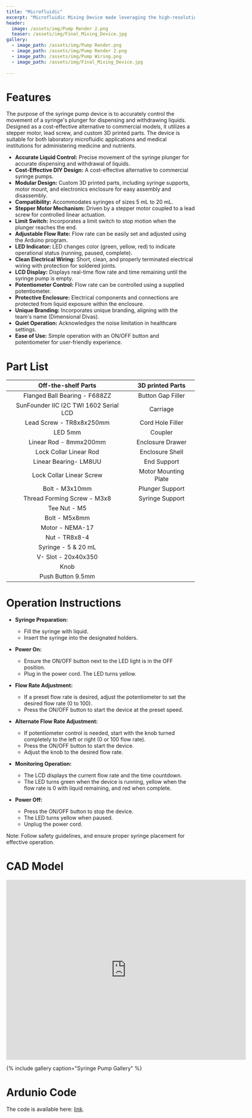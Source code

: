 ```yaml
---
title: "Microfluidic"
excerpt: "Microfluidic Mixing Device made leveraging the high-resolution printing capabilities of the Form 3 SLA printers "
header:
  image: /assets/img/Pump Render 2.png
  teaser: /assets/img/Final_Mixing_Device.jpg
gallery:
  - image_path: /assets/img/Pump Render.png
  - image_path: /assets/img/Pump Render 2.png
  - image_path: /assets/img/Pump Wiring.png
  - image_path: /assets/img/Final_Mixing_Device.jpg
   
---
```



# Features

The purpose of the syringe pump device is to accurately control the movement of a syringe's plunger for dispensing and withdrawing liquids. Designed as a cost-effective alternative to commercial models, it utilizes a stepper motor, lead screw, and custom 3D printed parts. The device is suitable for both laboratory microfluidic applications and medical institutions for administering medicine and nutrients.

* **Accurate Liquid Control:** Precise movement of the syringe plunger for accurate dispensing and withdrawal of liquids.
* **Cost-Effective DIY Design:** A cost-effective alternative to commercial syringe pumps.
* **Modular Design:** Custom 3D printed parts, including syringe supports, motor mount, and electronics enclosure for easy assembly and disassembly.
* **Compatibility:** Accommodates syringes of sizes 5 mL to 20 mL.
* **Stepper Motor Mechanism:** Driven by a stepper motor coupled to a lead screw for controlled linear actuation.
* **Limit Switch:** Incorporates a limit switch to stop motion when the plunger reaches the end.
* **Adjustable Flow Rate:** Flow rate can be easily set and adjusted using the Arduino program.
* **LED Indicator:** LED changes color (green, yellow, red) to indicate operational status (running, paused, complete).
* **Clean Electrical Wiring:** Short, clean, and properly terminated electrical wiring with protection for soldered joints.
* **LCD Display:** Displays real-time flow rate and time remaining until the syringe pump is empty.
* **Potentiometer Control:** Flow rate can be controlled using a supplied potentiometer.
* **Protective Enclosure:** Electrical components and connections are protected from liquid exposure within the enclosure.
* **Unique Branding:** Incorporates unique branding, aligning with the team's name (Dimensional Divas).
* **Quiet Operation:** Acknowledges the noise limitation in healthcare settings.
* **Ease of Use:** Simple operation with an ON/OFF button and potentiometer for user-friendly experience.

# Part List

|           Off-the-shelf Parts          |   3D printed Parts   |
|:--------------------------------------:|:--------------------:|
|      Flanged Ball Bearing - F688ZZ     |   Button Gap Filler  |
| SunFounder IIC I2C TWI 1602 Serial LCD |       Carriage       |
|        Lead Screw - TR8x8x250mm        |   Cord Hole Filler   |
|                 LED 5mm                |        Coupler       |
|         Linear Rod - 8mmx200mm         |   Enclosure Drawer   |
|         Lock Collar Linear Rod         |    Enclosure Shell   |
|          Linear Bearing- LM8UU         |      End Support     |
|        Lock Collar Linear Screw        | Motor Mounting Plate |
|             Bolt - M3x10mm             |    Plunger Support   |
|       Thread Forming Screw - M3x8      |    Syringe Support   |
|              Tee Nut - M5              |                      |
|              Bolt - M5x8mm             |                      |
|             Motor - NEMA-17            |                      |
|              Nut - TR8x8-4             |                      |
|             Syringe - 5 & 20 mL        |                      |
|           V- Slot - 20x40x350          |                      |
|                  Knob                  |                      |
|           Push Button  9.5mm           |                      |

# Operation Instructions

* **Syringe Preparation:**
  * Fill the syringe with liquid.
  * Insert the syringe into the designated holders.

* **Power On:**
  * Ensure the ON/OFF button next to the LED light is in the OFF position.
  * Plug in the power cord. The LED turns yellow.

* **Flow Rate Adjustment:**
  * If a preset flow rate is desired, adjust the potentiometer to set the desired flow rate (0 to 100).
  * Press the ON/OFF button to start the device at the preset speed.

* **Alternate Flow Rate Adjustment:**
  * If potentiometer control is needed, start with the knob turned completely to the left or right (0 or 100 flow rate).
  * Press the ON/OFF button to start the device.
  * Adjust the knob to the desired flow rate.

* **Monitoring Operation:**
  * The LCD displays the current flow rate and the time countdown.
  * The LED turns green when the device is running, yellow when the flow rate is 0 with liquid remaining, and red when complete.

* **Power Off:**
  * Press the ON/OFF button to stop the device.
  * The LED turns yellow when paused.
  * Unplug the power cord.

Note: Follow safety guidelines, and ensure proper syringe placement for effective operation.

# CAD Model
<iframe src="https://vanderbilt643.autodesk360.com/shares/public/SH512d4QTec90decfa6e4215c017f367074f?mode=embed" width="640" height="480" allowfullscreen="true" webkitallowfullscreen="true" mozallowfullscreen="true"  frameborder="0"></iframe>

{% include gallery caption="Syringe Pump Gallery" %}

# Ardunio Code

The code is available here: [link](https://github.com/willifkj/Syringe-Pump/tree/main).

